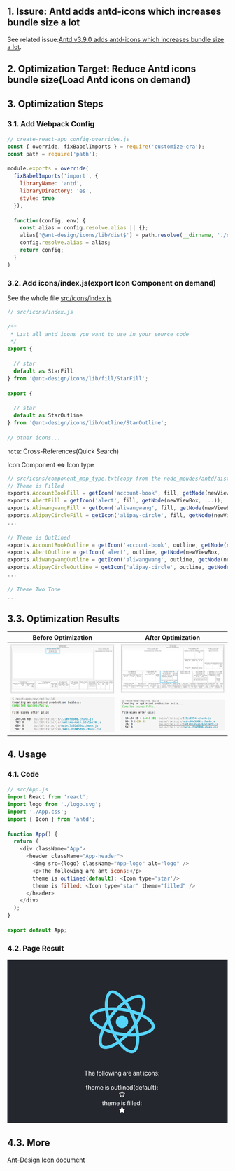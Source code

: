 ## 1. Issure: Antd adds antd-icons which increases bundle size a lot

See related issue:[Antd v3.9.0 adds antd-icons which increases bundle size a lot](https://github.com/ant-design/babel-plugin-import/issues/271).

## 2. Optimization Target: Reduce Antd icons bundle size(Load Antd icons on demand)

## 3. Optimization Steps
### 3.1. Add Webpack Config
```js
// create-react-app config-overrides.js
const { override, fixBabelImports } = require('customize-cra');
const path = require('path');

module.exports = override(
  fixBabelImports('import', {
    libraryName: 'antd',
    libraryDirectory: 'es',
    style: true
  }),

  function(config, env) {
    const alias = config.resolve.alias || {};
    alias['@ant-design/icons/lib/dist$'] = path.resolve(__dirname, './src/icons/index.js');
    config.resolve.alias = alias;
    return config;
  }
)
```
### 3.2. Add icons/index.js(export Icon Component on demand)
See the whole file [src/icons/index.js](./src/icons/index.js)
```js
// src/icons/index.js

/**
 * List all antd icons you want to use in your source code
 */
export {

  // star
  default as StarFill
} from '@ant-design/icons/lib/fill/StarFill';

export {

  // star
  default as StarOutline
} from '@ant-design/icons/lib/outline/StarOutline';

// other icons...
```

``note``: Cross-References(Quick Search)

Icon Component <=> Icon type
```js
// src/icons/component_map_type.txt(copy from the node_moudes/antd/dist/antd.js)
// Theme is Filled
exports.AccountBookFill = getIcon('account-book', fill, getNode(newViewBox, ...));
exports.AlertFill = getIcon('alert', fill, getNode(newViewBox, ...));
exports.AliwangwangFill = getIcon('aliwangwang', fill, getNode(newViewBox, ...));
exports.AlipayCircleFill = getIcon('alipay-circle', fill, getNode(newViewBox, ...));
...

// Theme is Outlined
exports.AccountBookOutline = getIcon('account-book', outline, getNode(newViewBox, ...));
exports.AlertOutline = getIcon('alert', outline, getNode(newViewBox, ...));
exports.AliwangwangOutline = getIcon('aliwangwang', outline, getNode(newViewBox, ...));
exports.AlipayCircleOutline = getIcon('alipay-circle', outline, getNode(newViewBox, ...));
...

// Theme Two Tone
...

```

## 3.3. Optimization Results
| Before Optimization| After Optimization|
|:----:|:----:|
|![before](./docs/map-before.png) | ![after](./docs/map-after.png)|
|![before](./docs/build-before.png) | ![after](./docs/build-after.png)|
## 4. Usage
### 4.1. Code
```js
// src/App.js
import React from 'react';
import logo from './logo.svg';
import './App.css';
import { Icon } from 'antd';

function App() {
  return (
    <div className="App">
      <header className="App-header">
        <img src={logo} className="App-logo" alt="logo" />
        <p>The following are ant icons:</p>
        theme is outlined(default): <Icon type='star'/>
        theme is filled: <Icon type="star" theme="filled" />
      </header>
    </div>
  );
}

export default App;
```
### 4.2. Page Result
![app result](./docs/app.png)

## 4.3. More
[Ant-Design Icon document](https://ant.design/components/icon/)


